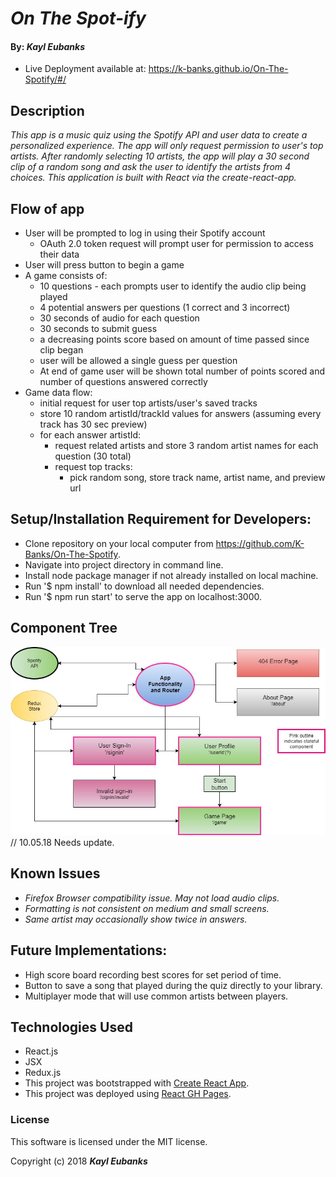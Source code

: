 ﻿# _On The Spot-ify_

#### By: _**Kayl Eubanks**_
* Live Deployment available at: https://k-banks.github.io/On-The-Spotify/#/

## Description
_This app is a music quiz using the Spotify API and user data to create a personalized experience. The app will only request permission to user's top artists. After randomly selecting 10 artists, the app will play a 30 second clip of a random song and ask the user to identify the artists from 4 choices. This application is built with React via the create-react-app._

## Flow of app
* User will be prompted to log in using their Spotify account
  * OAuth 2.0 token request will prompt user for permission to access their data
* User will press button to begin a game
* A game consists of:
  * 10 questions - each prompts user to identify the audio clip being played
  * 4 potential answers per questions (1 correct and 3 incorrect)
  * 30 seconds of audio for each question
  * 30 seconds to submit guess
  * a decreasing points score based on amount of time passed since clip began
  * user will be allowed a single guess per question
  * At end of game user will be shown total number of points scored and number of questions answered correctly
* Game data flow:
  * initial request for user top artists/user's saved tracks
  * store 10 random artistId/trackId values for answers (assuming every track has 30 sec preview)
  * for each answer artistId:
    * request related artists and store 3 random artist names for each question (30 total)
    * request top tracks:
      * pick random song, store track name, artist name, and preview url


## Setup/Installation Requirement for Developers:

* Clone repository on your local computer from https://github.com/K-Banks/On-The-Spotify.
* Navigate into project directory in command line.
* Install node package manager if not already installed on local machine.
* Run '$ npm install' to download all needed dependencies.
* Run '$ npm run start' to serve the app on localhost:3000.

## Component Tree
![Component Tree](./src/assets/On-The-Spot-ify.jpg) // 10.05.18 Needs update.

## Known Issues
* _Firefox Browser compatibility issue. May not load audio clips._
* _Formatting is not consistent on medium and small screens._
* _Same artist may occasionally show twice in answers._

## Future Implementations:
* High score board recording best scores for set period of time.
* Button to save a song that played during the quiz directly to your library.
* Multiplayer mode that will use common artists between players.

## Technologies Used
 * React.js
 * JSX
 * Redux.js
 * This project was bootstrapped with [Create React App](https://github.com/facebookincubator/create-react-app).
 * This project was deployed using [React GH Pages](https://github.com/gitname/react-gh-pages).

### License

This software is licensed under the MIT license.

Copyright (c) 2018 ****_Kayl Eubanks_****
